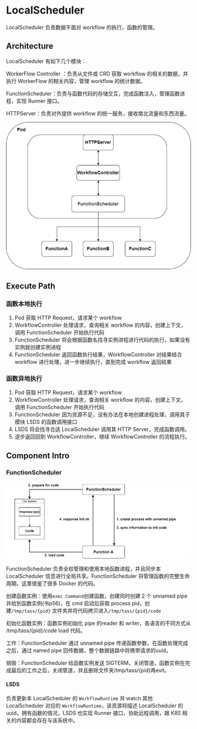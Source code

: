 # LocalScheduler

LocalScheduler 负责数据平面对 workflow 的执行，函数的管理。

## Architecture

LocalScheduler 有如下几个模块：

WorkerFlow Controller ：负责从文件或 CRD 获取 workflow 的相关的数据，并执行 WorkerFlow 的相关内容，管理 workflow 的统计数据。

FunctionScheduler：负责与函数代码的存储交互，完成函数注入，管理函数进程，实现 Runner 接口。

HTTPServer：负责对外提供 workflow 的统一服务，接收南北流量和东西流量。



![architecture](./images/arch.png)

## Execute Path

### 函数本地执行

1. Pod 获取 HTTP Request，请求某个 workflow
2. WorkflowController 处理请求，查询相关 workflow 的内容，创建上下文，调用 FunctionScheduler 开始执行代码
3. FunctionScheduler 将会根据函数名找寻实例进程进行代码的执行，如果没有实例就创建实例进程
4. FunctionScheduler 返回函数执行结果，WorkflowController 对结果结合 workflow 进行处理，进一步继续执行，直到完成 workflow 返回结果

### 函数异地执行

1. Pod 获取 HTTP Request，请求某个 workflow
2. WorkflowController 处理请求，查询相关 workflow 的内容，创建上下文，调用 FunctionScheduler 开始执行代码
3. FunctionScheduler 因为资源不足，没有办法在本地创建进程处理，调用其子模块 LSDS 的函数调用接口
4. LSDS 将会找寻合适 LocalScheduler 调用其 HTTP Server，完成函数调用。
5. 逐步返回回到 WorkflowController，继续 WorkflowController 的流程执行。

## Component Intro

### FunctionScheduler

![function-instance-create](./images/function-interaction.png)

FunctionScheduler 负责全权管理和使用本地函数进程，并且同步本 LocalScheduler 信息进行全局共享。FunctionScheduler 将管理函数的完整生命周期，这里借鉴了很多 Docker 的代码。

创建函数实例：使用`exec.Command`创建函数，创建同时创建 2 个 unnamed pipe 并给到函数实例(书p56)，在 cmd 启动后获取 process pid，创建`/tmp/tass/{pid}` 文件夹并将代码拷贝进入`/tmp/tass/{pid}/code`

初始化函数实例：函数实例初始化 pipe 的reader 和 writer，各语言的不同方式从 /tmp/tass/{pid}/code load 代码。

工作：FunctionScheduler 通过 unnamed pipe 传递函数参数，在函数处理完成之后，通过 named pipe 回传数据，整个数据链路中将携带请求的uuid。

销毁：FunctionScheduler 给函数实例发送 SIGTERM，关闭管道，函数实例在完成最后的工作之后，关闭管道，并且删除文件夹/tmp/tass/{pid}再exit。

#### LSDS

负责更新本 LocalScheduler 的 `WorkflowRuntime` 并 watch 其他 LocalScheduler 对应的 `WorkflowRuntime`，该资源将描述 LocalScheduler 的 uuid，拥有函数的情况，LSDS 也实现 Runner 接口，协助远程调用，跟 K8S 相关的内容都会存在与该系统中。

